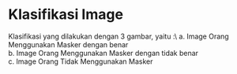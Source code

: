 # Klasifikasi Image 

Klasifikasi yang dilakukan dengan 3 gambar, yaitu :\ 
a. Image Orang Menggunakan Masker dengan benar\
b. Image Orang Menggunakan Masker dengan tidak benar\
c. Image Orang Tidak Menggunakan Masker
